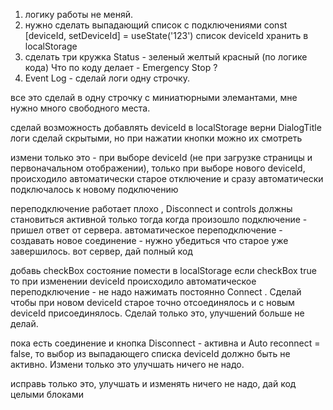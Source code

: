 1. логику работы не меняй.
2. нужно сделать выпадающий список с подключениями     const [deviceId, setDeviceId] = useState('123')
список deviceId хранить в localStorage
3. сделать три кружка Status - зеленый желтый красный (по логике кода)
 Что по коду делает -  Emergency Stop ?
4. Event Log - сделай логи одну строчку.

все это сделай в одну строчку с миниатюрными элемантами, мне нужно много свободного места.


сделай возможность добавлять deviceId  в localStorage
верни DialogTitle
логи сделай скрытыми, но при нажатии кнопки можно их смотреть



измени только это - при выборе deviceId (не при загрузке страницы и первоначальном отображении), только при выборе нового deviceId, 
происходило автоматически старое отключение и сразу автоматически подключалось к новому подключению


переподключение работает плохо , Disconnect и controls должны становиться активной только тогда когда произошло подключение - пришел ответ от сервера.
автоматическое переподключение - создавать новое соединение - нужно убедиться что старое уже завершилось.
вот сервер, дай полный код


добавь checkBox состояние помести в localStorage если checkBox true то при изменении deviceId происходило автоматическое переподключение - не надо нажимать постоянно Connect . Сделай чтобы при новом deviceId старое точно отсоединялось и с новым deviceId присоединялось. Сделай только это, улучшений больше не делай.

пока есть соединение и кнопка Disconnect - активна и Auto reconnect = false, то выбор из выпадающего списка deviceId должно быть не активно. Измени только это улучшать ничего не надо.

исправь только это, улучшать и изменять ничего не надо, дай код целыми блоками

